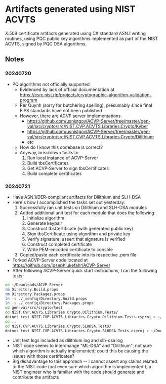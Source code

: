 # Artifacts generated using NIST ACVTS

X.509 certificate artifacts generated using C# standard ASN.1 writing routines, using PQC public key algorithms implemented as part of the NIST ACVTS, signed by PQC DSA algorithms.

## Notes

### 20240720

- PQ algorithms not officially supported
  - Evidenced by lack of official documentation at https://csrc.nist.rip/projects/cryptographic-algorithm-validation-program
  - Per Quynh (sorry for butchering spelling), presumably since final FIPS standards have not been published
  - However, there are ACVP server implementations
    - https://github.com/usnistgov/ACVP-Server/tree/master/gen-val/src/crypto/src/NIST.CVP.ACVTS.Libraries.Crypto/Kyber
    - https://github.com/usnistgov/ACVP-Server/tree/master/gen-val/src/crypto/src/NIST.CVP.ACVTS.Libraries.Crypto/Dilithium
    - etc
  - How do I know this codebase is correct?
  - Anyway, breakdown tasks to:
    1. Run local instance of ACVP-Server
    2. Build tbsCertificates
    3. Get ACVP-Server to sign tbsCertificates
    4. Build complete certificates

### 20240721

- Have ASN.1/DER-compliant artifacts for Dilithium and SLH-DSA
- Here's how I accomplished the tasks set out yesterday:
  1. Successfully ran unit tests on Dilithium and SLH-DSA modules
  2. Added additional unit test for each module that does the following:
     1. Initialize algorithm
     2. Generate keypair
     3. Construct tbsCertificate (with generated public key)
     4. Sign tbsCertificate using algorithm and private key
     5. Verify signature; assert that signature is verified
     5. Construct completed certificate
     6. Write PEM-encoded certificate to console
  3. Copied/paste each certificate into its respective .pem file
- Forked ACVP-Server code located at https://github.com/josephlukefahr/ACVP-Server
- After following ACVP-Server quick start instructions, I ran the following tests:
```bash
cd ~/Downloads/ACVP-Server
rm Directory.Build.props
rm Directory.Packages.props
ln -s ./_config/Directory.Build.props
ln -s ./_config/Directory.Packages.props
cd gen-val/src/crypto/test
cd NIST.CVP.ACVTS.Libraries.Crypto.Dilithium.Tests/
dotnet test NIST.CVP.ACVTS.Libraries.Crypto.Dilithium.Tests.csproj > ~/Downloads/pqc-certificates/providers/nist-acvts-test/dilithium.log
cd ..
cd NIST.CVP.ACVTS.Libraries.Crypto.SLHDSA.Tests/
dotnet test NIST.CVP.ACVTS.Libraries.Crypto.SLHDSA.Tests.csproj > ~/Downloads/pqc-certificates/providers/nist-acvts-test/slhdsa.log
```
- Unit test logs included as dilithium.log and slh-dsa.log
- NIST code seems to interchange "ML-DSA" and "Dilithium"; not sure which algorithm is actually implemented; could this be causing the issues with those certificates?
- Big disadvantage to this approach -- I cannot assert any claims related to the NIST code (not even sure which algorithm is implemented!); a NIST engineer who is familiar with the code should generate and contribute the artifacts
